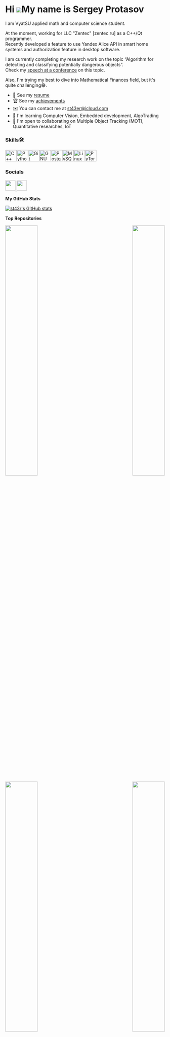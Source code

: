 Hi ![](https://user-images.githubusercontent.com/18350557/176309783-0785949b-9127-417c-8b55-ab5a4333674e.gif)My name is Sergey Protasov
=======================================================================================================================================

I am VyatSU applied math and computer science student.</br>

At the moment, working for LLC "Zentec" \[zentec.ru\] as a C++/Qt programmer.</br>
Recently developed a feature to use Yandex Alice API in smart home systems and authorization feature in desktop software.</br>

I am currently completing my research work on the topic “Algorithm for detecting and classifying potentially dangerous objects”.</br>
Check my [speech at a conference](https://youtu.be/qmzw7XT6tKc) on this topic.</br>

Also, I'm trying my best to dive into Mathematical Finances field, but it's quite challenging😁.

* 📃  See my [resume](http://drive.google.com/file/d/1OQiO-vyKu_ourp3hvmuMOCUNtZ6Zmn3V/view?usp=sharing)
* 🏆  See my [achievements](http://drive.google.com/file/d/1OQiO-vyKu_ourp3hvmuMOCUNtZ6Zmn3V/view?usp=sharing)
* ✉️  You can contact me at [st43er@icloud.com](mailto:st43er@icloud.com)
* 🧠  I'm learning Computer Vision, Embedded development, AlgoTrading
* 🤝  I'm open to collaborating on Multiple Object Tracking (MOT), Quantitative researches, IoT

### Skills🛠


<p align="left">
<a href="https://docs.microsoft.com/en-us/cpp/?view=msvc-170" target="_blank" rel="noreferrer"><img src="https://raw.githubusercontent.com/danielcranney/readme-generator/main/public/icons/skills/cplusplus-colored.svg" width="36" height="36" alt="C++" /></a><a href="https://www.python.org/" target="_blank" rel="noreferrer"><img src="https://raw.githubusercontent.com/danielcranney/readme-generator/main/public/icons/skills/python-colored.svg" width="36" height="36" alt="Python" /></a><a href="https://git-scm.com/" target="_blank" rel="noreferrer"><img src="https://raw.githubusercontent.com/danielcranney/readme-generator/main/public/icons/skills/git-colored.svg" width="36" height="36" alt="Git" /></a><a href="https://www.gnu.org/software/bash/" target="_blank" rel="noreferrer"><img src="https://raw.githubusercontent.com/danielcranney/readme-generator/main/public/icons/skills/gnubash.svg" width="36" height="36" alt="GNU Bash" /></a><a href="https://www.postgresql.org/" target="_blank" rel="noreferrer"><img src="https://raw.githubusercontent.com/danielcranney/readme-generator/main/public/icons/skills/postgresql-colored.svg" width="36" height="36" alt="PostgreSQL" /></a><a href="https://www.mysql.com/" target="_blank" rel="noreferrer"><img src="https://raw.githubusercontent.com/danielcranney/readme-generator/main/public/icons/skills/mysql-colored.svg" width="36" height="36" alt="MySQL" /></a><a href="https://www.linux.org" target="_blank" rel="noreferrer"><img src="https://raw.githubusercontent.com/danielcranney/readme-generator/main/public/icons/skills/linux-colored.svg" width="36" height="36" alt="Linux" /></a><a href="https://pytorch.org/" target="_blank" rel="noreferrer"><img src="https://raw.githubusercontent.com/danielcranney/readme-generator/main/public/icons/skills/pytorch-colored.svg" width="36" height="36" alt="PyTorch" /></a>
</p>


### Socials

<p align="left"> </a> <a href="https://www.linkedin.com/in/sergey-protasov-ba338126a" target="_blank" rel="noreferrer"> <picture> <source media="(prefers-color-scheme: dark)" srcset="https://raw.githubusercontent.com/danielcranney/readme-generator/main/public/icons/socials/linkedin-dark.svg" /> <source media="(prefers-color-scheme: light)" srcset="https://raw.githubusercontent.com/danielcranney/readme-generator/main/public/icons/socials/linkedin.svg" /> <img src="https://raw.githubusercontent.com/danielcranney/readme-generator/main/public/icons/socials/linkedin.svg" width="32" height="32" /> </picture> </a> <a href="https://www.youtube.com/@st43r62" target="_blank" rel="noreferrer"> <picture> <source media="(prefers-color-scheme: dark)" srcset="https://raw.githubusercontent.com/danielcranney/readme-generator/main/public/icons/socials/youtube-dark.svg" /> <source media="(prefers-color-scheme: light)" srcset="https://raw.githubusercontent.com/danielcranney/readme-generator/main/public/icons/socials/youtube.svg" /> <img src="https://raw.githubusercontent.com/danielcranney/readme-generator/main/public/icons/socials/youtube.svg" width="32" height="32" /> </picture> </a></p>

<b>My GitHub Stats</b>

<a href="http://www.github.com/st43r"><img src="https://github-readme-stats.vercel.app/api?username=st43r&show_icons=true&hide=&count_private=true&title_color=ffffff&text_color=64748b&icon_color=3382ed&bg_color=171717&hide_border=true&show_icons=true" alt="st43r's GitHub stats" /></a>

<b>Top Repositories</b>

<div width="100%" align="center"><a href="https://github.com/st43r/TCPLogger" align="left"><img align="left" width="45%" src="https://github-readme-stats.vercel.app/api/pin/?username=st43r&repo=TCPLogger&title_color=ffffff&text_color=64748b&icon_color=3382ed&bg_color=171717&hide_border=true&locale=en" /></a><a href="https://github.com/st43r/GarbageCounter" align="right"><img align="right" width="45%" src="https://github-readme-stats.vercel.app/api/pin/?username=st43r&repo=GarbageCounter&title_color=ffffff&text_color=64748b&icon_color=3382ed&bg_color=171717&hide_border=true&locale=en" /></a></div><br /><br /><br /><br /><br /><br /><br />

<br />

<div width="100%" align="center"><a href="https://github.com/st43r/StreamCiphers" align="left"><img align="left" width="45%" src="https://github-readme-stats.vercel.app/api/pin/?username=st43r&repo=StreamCiphers&title_color=ffffff&text_color=64748b&icon_color=3382ed&bg_color=171717&hide_border=true&locale=en" /></a><a href="https://github.com/st43r/WeaponDetection" align="right"><img align="right" width="45%" src="https://github-readme-stats.vercel.app/api/pin/?username=st43r&repo=WeaponDetection&title_color=ffffff&text_color=64748b&icon_color=3382ed&bg_color=171717&hide_border=true&locale=en" /></a></div>
